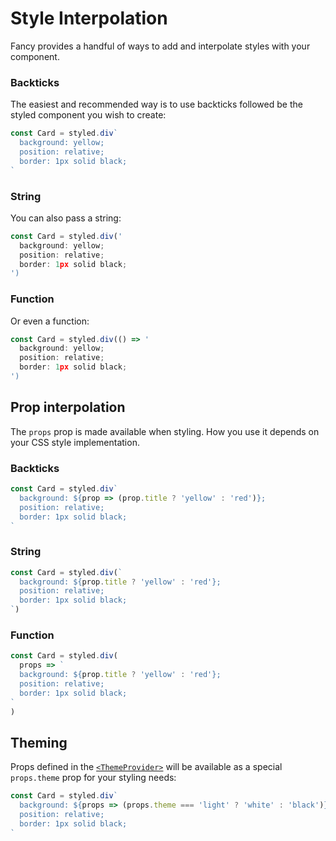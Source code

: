 # Style Interpolation

Fancy provides a handful of ways to add and interpolate styles with your component.

### Backticks

The easiest and recommended way is to use backticks followed be the styled component you wish to create:

```jsx
const Card = styled.div`
  background: yellow;
  position: relative;
  border: 1px solid black;
`
```

### String

You can also pass a string:

```jsx
const Card = styled.div('
  background: yellow;
  position: relative;
  border: 1px solid black;
')
```

### Function

Or even a function:

```jsx
const Card = styled.div(() => '
  background: yellow;
  position: relative;
  border: 1px solid black;
')
```

## Prop interpolation

The `props` prop is made available when styling. How you use it depends on your CSS style implementation.

### Backticks

```jsx
const Card = styled.div`
  background: ${prop => (prop.title ? 'yellow' : 'red')};
  position: relative;
  border: 1px solid black;
`
```

### String

```jsx
const Card = styled.div(`
  background: ${prop.title ? 'yellow' : 'red'};
  position: relative;
  border: 1px solid black;
`)
```

### Function

```jsx
const Card = styled.div(
  props => `
  background: ${prop.title ? 'yellow' : 'red'};
  position: relative;
  border: 1px solid black;
`
)
```

## Theming

Props defined in the [`<ThemeProvider>`](./theming.md) will be available as a special `props.theme` prop for your styling needs:

```jsx
const Card = styled.div`
  background: ${props => (props.theme === 'light' ? 'white' : 'black')};
  position: relative;
  border: 1px solid black;
`
```
